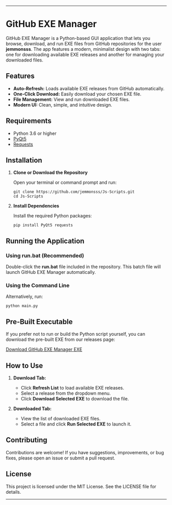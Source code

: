 
---

# GitHub EXE Manager

GitHub EXE Manager is a Python-based GUI application that lets you browse, download, and run EXE files from GitHub repositories for the user **jemmonsss**. The app features a modern, minimalist design with two tabs: one for downloading available EXE releases and another for managing your downloaded files.

## Features

- **Auto-Refresh:** Loads available EXE releases from GitHub automatically.
- **One-Click Download:** Easily download your chosen EXE file.
- **File Management:** View and run downloaded EXE files.
- **Modern UI:** Clean, simple, and intuitive design.

## Requirements

- Python 3.6 or higher
- [PyQt5](https://pypi.org/project/PyQt5/)
- [Requests](https://pypi.org/project/requests/)

## Installation

1. **Clone or Download the Repository**

   Open your terminal or command prompt and run:
   
   ```
   git clone https://github.com/jemmonsss/Js-Scripts.git
   cd Js-Scripts
   ```

2. **Install Dependencies**

   Install the required Python packages:
   
   ```
   pip install PyQt5 requests
   ```

## Running the Application

### Using run.bat (Recommended)

Double-click the **run.bat** file included in the repository. This batch file will launch GitHub EXE Manager automatically.

### Using the Command Line

Alternatively, run:
   
```
python main.py
```

## Pre-Built Executable

If you prefer not to run or build the Python script yourself, you can download the pre-built EXE from our releases page:

[Download GitHub EXE Manager EXE](https://github.com/jemmonsss/Js-Scripts/releases/download/JsScripts/JsScripts.exe)

## How to Use

1. **Download Tab:**
   - Click **Refresh List** to load available EXE releases.
   - Select a release from the dropdown menu.
   - Click **Download Selected EXE** to download the file.

2. **Downloaded Tab:**
   - View the list of downloaded EXE files.
   - Select a file and click **Run Selected EXE** to launch it.

## Contributing

Contributions are welcome! If you have suggestions, improvements, or bug fixes, please open an issue or submit a pull request.

## License

This project is licensed under the MIT License. See the LICENSE file for details.

---
